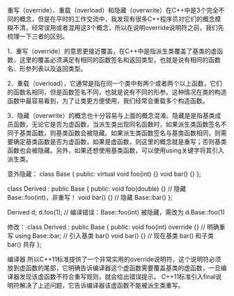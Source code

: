 
重写（override）、重载（overload）和隐藏（overwrite）在C++中是3个完全不同的概念，但是在平时的工作交流中，我发现有很多C++程序员对它们的概念模糊不清，经常误用或者混用这3个概念，所以在说明override说明符之前，我们先梳理一下三者的区别。

  1．重写（override）的意思更接近覆盖，在C++中是指派生类覆盖了基类的虚函数，这里的覆盖必须满足有相同的函数签名和返回类型，也就是说有相同的函数名、形参列表以及返回类型。

  2．重载（overload），它通常是指在同一个类中有两个或者两个以上函数，它们的函数名相同，但是函数签名不同，也就是说有不同的形参。这种情况在类的构造函数中最容易看到，为了让类更方便使用，我们经常会重载多个构造函数。

  3．隐藏（overwrite）的概念也十分容易与上面的概念混淆。隐藏是是指基类成员函数，无论它是否为虚函数，当派生类出现同名函数时，如果派生类函数签名不同于基类函数，则基类函数会被隐藏。如果派生类函数签名与基类函数相同，则需要确定基类函数是否为虚函数，如果是虚函数，则这里的概念就是重写；否则基类函数也会被隐藏。另外，如果还想使用基类函数，可以使用using关键字将其引入派生类。

意外隐藏：
class Base {
public:
    virtual void foo(int) {}
    void bar() {}
};

class Derived : public Base {
public:
    void foo(double) {}   // 隐藏 Base::foo(int)，非重写！
    void bar() {}         // 隐藏 Base::bar()
};

Derived d;
d.foo(1);    // 编译错误：Base::foo(int) 被隐藏，需改为 d.Base::foo(1)

修改：
class Derived : public Base {
public:
    void foo(int) override {}  // 明确重写
    using Base::bar;           // 引入基类 bar()
    void bar() {}              // 现在基类 bar() 和子类 bar() 共存
};

编译器
所以C++11标准提供了一个非常实用的override说明符，这个说明符必须放到虚函数的尾部，它明确告诉编译器这个虚函数需要覆盖基类的虚函数，一旦编译器发现该虚函数不符合重写规则，就会给出错误提示。
C++11标准引入final说明符解决了上述问题，它告诉编译器该虚函数不能被派生类重写。
